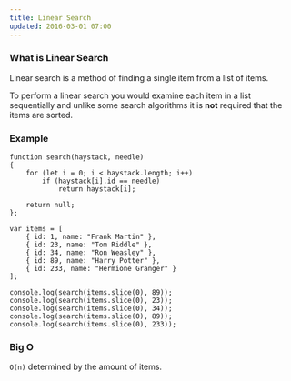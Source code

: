 ```yaml
---
title: Linear Search
updated: 2016-03-01 07:00
---
```


### What is Linear Search

Linear search is a method of finding a single item from a list of items.

To perform a linear search you would examine each item in a list sequentially and unlike some search algorithms it is __not__ required that the items are sorted.

### Example

````
function search(haystack, needle)
{
    for (let i = 0; i < haystack.length; i++)
        if (haystack[i].id == needle)
            return haystack[i];
            
	return null;
};

var items = [
	{ id: 1, name: "Frank Martin" },
	{ id: 23, name: "Tom Riddle" },
	{ id: 34, name: "Ron Weasley" },
	{ id: 89, name: "Harry Potter" },
	{ id: 233, name: "Hermione Granger" }
];

console.log(search(items.slice(0), 89));
console.log(search(items.slice(0), 23));
console.log(search(items.slice(0), 34));
console.log(search(items.slice(0), 89));
console.log(search(items.slice(0), 233));

````

### Big O

`O(n)` determined by the amount of items.